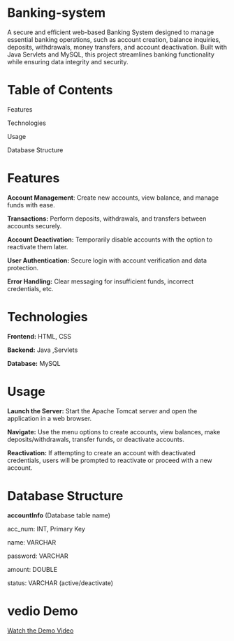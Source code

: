 # Banking-system

A secure and efficient web-based Banking System designed to manage essential banking operations, such as account creation, balance inquiries, deposits, withdrawals, money transfers, and account deactivation. Built with Java Servlets and MySQL, this project streamlines banking functionality while ensuring data integrity and security.

# Table of Contents

Features

Technologies

Usage

Database Structure

# Features

**Account Management**: Create new accounts, view balance, and manage funds with ease.

**Transactions:** Perform deposits, withdrawals, and transfers between accounts securely.

**Account Deactivation:** Temporarily disable accounts with the option to reactivate them later.

**User Authentication:** Secure login with account verification and data protection.

**Error Handling:** Clear messaging for insufficient funds, incorrect credentials, etc.

# Technologies

**Frontend:** HTML, CSS

**Backend:** Java ,Servlets

**Database:** MySQL

# Usage

**Launch the Server:** Start the Apache Tomcat server and open the application in a web browser.

**Navigate:** Use the menu options to create accounts, view balances, make deposits/withdrawals, transfer funds, or deactivate accounts.

**Reactivation:** If attempting to create an account with deactivated credentials, users will be prompted to reactivate or proceed with a new account.

# Database Structure

**accountInfo** (Database table name)

acc_num: INT, Primary Key

name: VARCHAR

password: VARCHAR

amount: DOUBLE

status: VARCHAR (active/deactivate)

# vedio Demo

[Watch the Demo Video](https://drive.google.com/file/d/1dTnk6KH0QUfbNEq_3tA0TAyPxFWDfR2G/view?usp=sharing)
